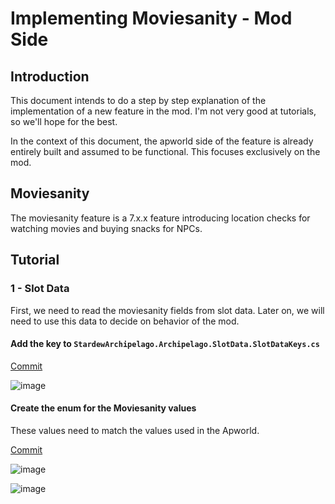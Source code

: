 # Implementing Moviesanity - Mod Side

## Introduction

This document intends to do a step by step explanation of the implementation of a new feature in the mod. I'm not very good at tutorials, so we'll hope for the best.

In the context of this document, the apworld side of the feature is already entirely built and assumed to be functional. This focuses exclusively on the mod.

## Moviesanity

The moviesanity feature is a 7.x.x feature introducing location checks for watching movies and buying snacks for NPCs.

## Tutorial

### 1 - Slot Data

First, we need to read the moviesanity fields from slot data. Later on, we will need to use this data to decide on behavior of the mod.

#### Add the key to `StardewArchipelago.Archipelago.SlotData.SlotDataKeys.cs`

[Commit](https://github.com/agilbert1412/StardewArchipelago/commit/47a6d6e054283d7083a84fa1b91b86831097be4d)

![image](https://i.imgur.com/49K3ZnI.png)

#### Create the enum for the Moviesanity values

These values need to match the values used in the Apworld.

[Commit](https://github.com/agilbert1412/StardewArchipelago/commit/d62d99e223ce6b9b4e557e29d9195d03b043cdb2)

![image](https://i.imgur.com/LQPV6IV.png)

![image](https://i.imgur.com/yBe0yHv.png)